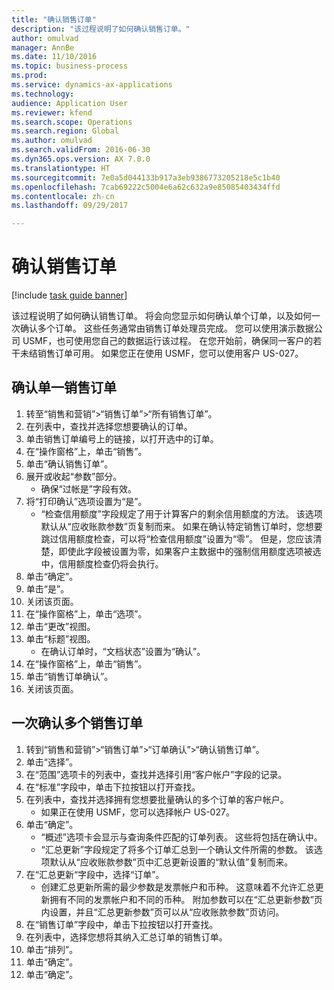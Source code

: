 ```yaml
--- 
title: "确认销售订单"
description: "该过程说明了如何确认销售订单。"
author: omulvad
manager: AnnBe
ms.date: 11/10/2016
ms.topic: business-process
ms.prod: 
ms.service: dynamics-ax-applications
ms.technology: 
audience: Application User
ms.reviewer: kfend
ms.search.scope: Operations
ms.search.region: Global
ms.author: omulvad
ms.search.validFrom: 2016-06-30
ms.dyn365.ops.version: AX 7.0.0
ms.translationtype: HT
ms.sourcegitcommit: 7e0a5d044133b917a3eb9386773205218e5c1b40
ms.openlocfilehash: 7cab69222c5004e6a62c632a9e85085403434ffd
ms.contentlocale: zh-cn
ms.lasthandoff: 09/29/2017

---
```

# <a name="confirm-sales-orders"></a>确认销售订单

[!include [task guide banner](../../includes/task-guide-banner.md)]

该过程说明了如何确认销售订单。 将会向您显示如何确认单个订单，以及如何一次确认多个订单。 这些任务通常由销售订单处理员完成。 您可以使用演示数据公司 USMF，也可使用您自己的数据运行该过程。 在您开始前，确保同一客户的若干未结销售订单可用。 如果您正在使用 USMF，您可以使用客户 US-027。


## <a name="confirm-a-single-sales-order"></a>确认单一销售订单
1. 转至“销售和营销”>“销售订单”>“所有销售订单”。
2. 在列表中，查找并选择您想要确认的订单。
3. 单击销售订单编号上的链接，以打开选中的订单。
4. 在“操作窗格”上，单击“销售”。
5. 单击“确认销售订单”。
6. 展开或收起“参数”部分。
    * 确保“过帐是”字段有效。  
7. 将“打印确认”选项设置为“是”。
    * “检查信用额度”字段规定了用于计算客户的剩余信用额度的方法。 该选项默认从“应收账款参数”页复制而来。 如果在确认特定销售订单时，您想要跳过信用额度检查，可以将“检查信用额度”设置为“零”。 但是，您应该清楚，即使此字段被设置为零，如果客户主数据中的强制信用额度选项被选中，信用额度检查仍将会执行。  
8. 单击“确定”。
9. 单击“是”。
10. 关闭该页面。
11. 在“操作窗格”上，单击“选项”。
12. 单击“更改”视图。
13. 单击“标题”视图。
    * 在确认订单时，“文档状态”设置为“确认”。  
14. 在“操作窗格”上，单击“销售”。
15. 单击“销售订单确认”。
16. 关闭该页面。

## <a name="confirm-multiple-sales-orders-at-once"></a>一次确认多个销售订单
1. 转到“销售和营销”>“销售订单”>“订单确认”>“确认销售订单”。
2. 单击“选择”。
3. 在“范围”选项卡的列表中，查找并选择引用“客户帐户”字段的记录。
4. 在“标准”字段中，单击下拉按钮以打开查找。
5. 在列表中，查找并选择拥有您想要批量确认的多个订单的客户帐户。
    * 如果正在使用 USMF，您可以选择帐户 US-027。  
6. 单击“确定”。
    * “概述”选项卡会显示与查询条件匹配的订单列表。 这些将包括在确认中。  
    * “汇总更新”字段规定了将多个订单汇总到一个确认文件所需的参数。 该选项默认从“应收账款参数”页中汇总更新设置的“默认值”复制而来。  
7. 在“汇总更新“字段中，选择“订单”。
    * 创建汇总更新所需的最少参数是发票帐户和币种。 这意味着不允许汇总更新拥有不同的发票帐户和不同的币种。 附加参数可以在“汇总更新参数”页内设置，并且“汇总更新参数”页可以从“应收账款参数”页访问。  
8. 在“销售订单”字段中，单击下拉按钮以打开查找。
9. 在列表中，选择您想将其纳入汇总订单的销售订单。
10. 单击“排列”。
11. 单击“确定”。
12. 单击“确定”。


